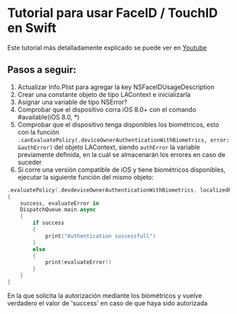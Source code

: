 Tutorial para usar FaceID / TouchID en Swift
============================================

Este tutorial más detalladamente explicado se puede ver en [Youtube](https://github.com/madcapitanmorgan/Useless-Login)

## Pasos a seguir:
1. Actualizar Info.Plist para agregar la key NSFaceIDUsageDescription  
2. Crear una constante objeto de tipo LAContext e inicializarla  
3. Asignar una variable de tipo NSError?  
4. Comprobar que el dispositivo corra iOS 8.0+ con el comando #available(iOS 8.0, \*)  
5. Comprobar que el dispositivo tenga disponibles los biométricos, esto con la función `.canEvaluatePolicy(.deviceOwnerAuthenticationWithBiometrics, error: &authError)` del objeto LAContext, siendo `authError` la variable previamente definida, en la cuál se almacenarán los errores en caso de suceder  
6. Si corre una versión compatible de iOS y tiene biométricos disponibles, ejecutar la siguiente función del mismo objeto:  
```swift
.evaluatePolicy(.devdeviceOwnerAuthenticationWithBiometrics, localizedReason: "**String to show to user**")
{
    success, evaluateError in
    DispatchQueue.main.async
    {
        if success
        {
            print("Authentication successfull")
        }
        else
        {
            print(evaluateError!)
        }
    }
}
```
En la que solicita la autorización mediante los biométricos y vuelve verdadero el valor de 'success' en caso de que haya sido autorizada
